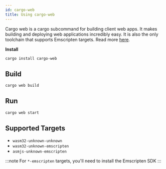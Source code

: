 ```yaml
---
id: cargo-web
title: Using cargo-web
---
```


Cargo web is a cargo subcommand for building client web apps. It makes building and deploying web applications incredibly easy. It is also the only toolchain that supports Emscripten targets. Read more [here](https://github.com/koute/cargo-web).

**Install**

```bash
cargo install cargo-web
```

## Build

```bash
cargo web build
```

## Run

```bash
cargo web start
```

## Supported Targets

* `wasm32-unknown-unknown`
* `wasm32-unknown-emscripten`
* `asmjs-unknown-emscripten`

:::note
For `*-emscripten` targets, you'll need to install the Emscripten SDK
:::

